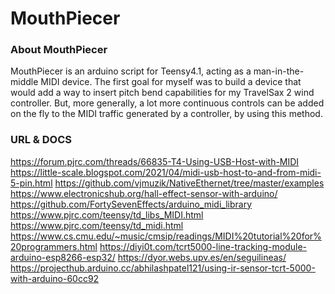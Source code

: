 # MouthPiecer

### About MouthPiecer

MouthPiecer is an arduino script for Teensy4.1, acting as a man-in-the-middle MIDI device.
The first goal for myself was to build a device that would add a way to insert pitch bend capabilities for my TravelSax 2 wind controller.
But, more generally, a lot more continuous controls can be added on the fly to the MIDI traffic generated by a controller, by using this method.

### URL & DOCS

https://forum.pjrc.com/threads/66835-T4-Using-USB-Host-with-MIDI
https://little-scale.blogspot.com/2021/04/midi-usb-host-to-and-from-midi-5-pin.html
https://github.com/vjmuzik/NativeEthernet/tree/master/examples
https://www.electronicshub.org/hall-effect-sensor-with-arduino/
https://github.com/FortySevenEffects/arduino_midi_library
https://www.pjrc.com/teensy/td_libs_MIDI.html
https://www.pjrc.com/teensy/td_midi.html
https://www.cs.cmu.edu/~music/cmsip/readings/MIDI%20tutorial%20for%20programmers.html
https://diyi0t.com/tcrt5000-line-tracking-module-arduino-esp8266-esp32/
https://dyor.webs.upv.es/en/seguilineas/
https://projecthub.arduino.cc/abhilashpatel121/using-ir-sensor-tcrt-5000-with-arduino-60cc92
